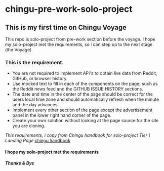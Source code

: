 # chingu-pre-work-solo-project

## This is my first time on Chingu Voyage

This repo is solo-project from pre-work section before the voyage. I hope my solo-project met the requirements, so I can step up to the next stage (the Voyage).

### This is the requirement.

* You are not required to implement API's to obtain live data from Reddit, GitHub, or browser history.
* Use mocked text to fill in each of the components on the page, such as the Reddit news feed and the GITHUB ISSUE HISTORY sections. 
* The date and time in the center of the page should be correct for the users local time zone and should automatically refresh when the minute and the day advances.
* Implement every other section of the page except the advertisement panel in the lower right hand corner of the page.
* Create your own solution without looking at the page source for the site you are cloning.

*This requirements, I copy from Chingu handbook for solo-project Tier 1 Landing Page*
[chingu handbook](https://chingu.gitbook.io/chingu-handbook-voyage-9/cohort-guide/pre-work/task-3-solo-project)


#### I hope my solo-project met the requirements
***Thanks & Bye***

